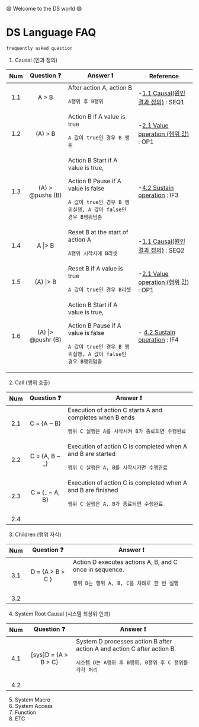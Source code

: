 :smile: Welcome to the DS world  :smile:
# DS Language FAQ 
`frequently asked question`

1. Causal (인과 정의)

| Num | Question :question:  | Answer     :exclamation: | Reference |
|:--:| :-----: | ---- |  ---- | 
|1.1 |A > B | After action A, action B <p>`A행위 후 B행위`| -[1.1 Causal(원인결과 정의)](../Language/ds-language-table.md/) : SEQ1 | 
|1.2 |(A) > B | Action B if A value is true <p>`A 값이 true인 경우 B 행위`|   -[2.1 Value operation (행위 값)](../Language/ds-language-table.md/) : OP1| 
|1.3 |(A) > @pushs (B) | Action B Start if A value is true, <p> Action B Pause if A value is false <p>`A 값이 true인 경우 B 행위실행, A 값이 false인 경우 B행위멈춤`|  -[4.2  Sustain operation](../Language/ds-language-table.md/) : IF3|
|1.4 |A \|> B | Reset B at the start of action A <p>`A행위 시작시에 B리셋`| -[1.1 Causal(원인결과 정의)](../Language/ds-language-table.md/) : SEQ2| 
|1.5 |(A) \|> B | Reset B if A value is true <p>`A 값이 true인 경우 B리셋`|  -[2.1 Value operation (행위 값)](../Language/ds-language-table.md/) : OP1| 
|1.6 |(A) \|> @pushr (B)|Action B Start if A value is true, <p> Action B Pause if A value is false <p>`A 값이 true인 경우 B 행위실행, A 값이 false인 경우 B행위멈춤`|  - [4.2  Sustain operation](../Language/ds-language-table.md/) : IF4|

2. Call (행위 호출)

| Num | Question :question:  | Answer     :exclamation: 
|:--:| :-----: | ---- | 
|2.1 |C = {A ~ B} | Execution of action C starts A and completes when B ends  <p>`행위 C 실행은 A를 시작시켜 B가 종료되면 수행완료`|
|2.2 |C = {A, B ~ _} | Execution of action C is completed when A and B are started  <p>`행위 C 실행은 A, B를 시작시키면 수행완료`|
|2.3 |C = {_ ~ A, B} | Execution of action C is completed when A and B are finished<p>`행위 C 실행은 A, B가 종료되면 수행완료`|
|2.4||
3. Children  (행위 자식)

| Num | Question :question:  | Answer     :exclamation: 
|:--:| :-----: | ---- | 
|3.1 |D = {A > B > C } | Action D executes actions A, B, and C once in sequence.<p>`행위 D는 행위 A, B, C를 차례로 한 번 실행`|
|3.2||
4. System Root Causal (시스템 최상위 인과)

| Num | Question :question:  | Answer     :exclamation: 
|:--:| :-----: | ---- | 
|4.1 |[sys]D = {A > B > C} | System D processes action B after action A and action C after action B.<p>`시스템 D는 A행위 후 B행위, B행위 후 C 행위를 각각 처리`|
|4.2||

5. System Macro
6. System Access
7. Function
8. ETC

